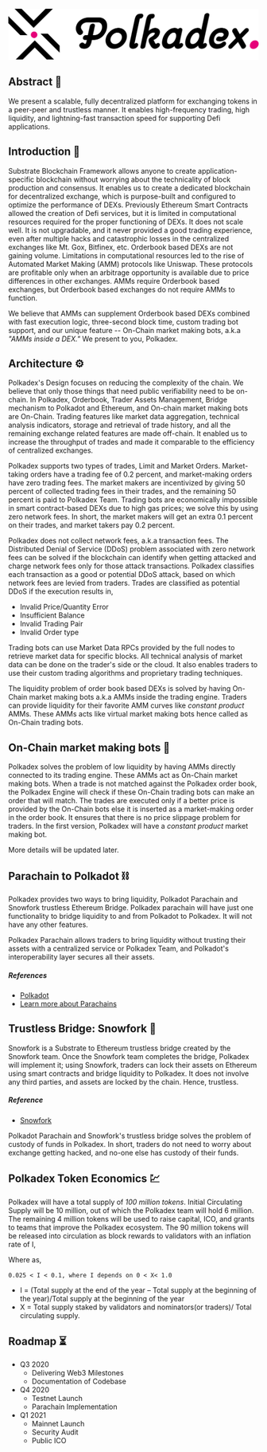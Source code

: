 ﻿![Logo](https://github.com/Polkadex-Substrate/Documentation/blob/master/images/Logo.svg)
## Abstract :memo:
We present a scalable, fully decentralized platform for exchanging tokens in a peer-peer and trustless manner. It enables high-frequency trading, high liquidity, and lightning-fast transaction speed for supporting Defi applications.
## Introduction :handshake:
Substrate Blockchain Framework allows anyone to create application-specific blockchain without worrying about the technicality of block production and consensus.	It enables us to create a dedicated blockchain for decentralized exchange, which is purpose-built and configured to optimize the performance of DEXs. Previously Ethereum Smart Contracts allowed the creation of Defi services, but it is limited in computational resources required for the proper functioning of DEXs. It does not scale well. It is not upgradable, and it never provided a good trading experience, even after multiple hacks and catastrophic losses in the centralized exchanges like Mt. Gox, Bitfinex, etc. Orderbook based DEXs are not gaining volume. Limitations in computational resources led to the rise of Automated Market Making  (AMM) protocols like Uniswap. These protocols are profitable only when an arbitrage opportunity is available due to price differences in other exchanges. AMMs require Orderbook based exchanges, but Orderbook based exchanges do not require AMMs to function. 

We believe that AMMs can supplement Orderbook based DEXs combined with fast execution logic, three-second block time, custom trading bot support, and our unique feature -- On-Chain market making bots, a.k.a *"AMMs inside a DEX."* We present to you, Polkadex.

## Architecture :gear:
Polkadex's Design focuses on reducing the complexity of the chain. We believe that only those things that need public verifiability need to be on-chain. In Polkadex, Orderbook, Trader Assets Management, Bridge mechanism to Polkadot and Ethereum, and On-chain market making bots are On-Chain. Trading features like market data aggregation,  technical analysis indicators, storage and retrieval of trade history, and all the remaining exchange related features are made off-chain. It enabled us to increase the throughput of trades and made it comparable to the efficiency of centralized exchanges. 

Polkadex supports two types of trades, Limit and Market Orders. Market-taking orders have a trading fee of 0.2 percent, and market-making orders have zero trading fees. The market makers are incentivized by giving 50 percent of collected trading fees in their trades, and the remaining 50 percent is paid to Polkadex Team. Trading bots are economically impossible in smart contract-based DEXs due to high gas prices; we solve this by using zero network fees. In short, the market makers will get an extra 0.1 percent on their trades, and market takers pay 0.2 percent.

Polkadex does not collect network fees, a.k.a transaction fees. The Distributed Denial of Service (DDoS) problem associated with zero network fees can be solved if the blockchain can identify when getting attacked and charge network fees only for those attack transactions. Polkadex classifies each transaction as a good or potential DDoS attack, based on which network fees are levied from traders. Trades are classified as potential DDoS if the execution results in,
 

 - Invalid Price/Quantity Error 
 - Insufficient Balance 
 - Invalid Trading Pair 
 - Invalid Order type

Trading bots can use Market Data RPCs provided by the full nodes to retrieve market data for specific blocks. All technical analysis of market data can be done on the trader's side or the cloud. It also enables traders to use their custom trading algorithms and proprietary trading techniques.

The liquidity problem of order book based DEXs is solved by having On-Chain market making bots a.k.a AMMs inside the trading engine. Traders can provide liquidity for their favorite AMM curves like *constant product* AMMs. These AMMs acts like virtual market making bots hence called as On-Chain trading bots.
## On-Chain market making bots :robot:
Polkadex solves the problem of low liquidity by having AMMs directly connected to its trading engine. These AMMs act as On-Chain market making bots. When a trade is not matched against the Polkadex order book, the Polkadex Engine will check if these On-Chain trading bots can make an order that will match. The trades are executed only if a better price is provided by the On-Chain bots else it is inserted as a market-making order in the order book. It ensures that there is no price slippage problem for traders. In the first version, Polkadex will have a *constant product* market making bot.

More details will be updated later.
## Parachain to Polkadot :chains:
Polkadex provides two ways to bring liquidity, Polkadot Parachain and Snowfork trustless Ethereum Bridge. Polkadex parachain will have just one functionality to bridge liquidity to and from Polkadot to Polkadex. It will not have any other features. 

Polkadex Parachain allows traders to bring liquidity without trusting their assets with a centralized service or Polkadex Team, and Polkadot's interoperability layer secures all their assets.

##### References
* [Polkadot](https://polkadot.network/)
* [Learn more about Parachains](https://wiki.polkadot.network/docs/en/learn-parachains)
## Trustless Bridge: Snowfork :link:
Snowfork is a Substrate to Ethereum trustless bridge created by the Snowfork team. Once the Snowfork team completes the bridge, Polkadex will implement it; using Snowfork, traders can lock their assets on Ethereum using smart contracts and bridge liquidity to Polkadex. It does not involve any third parties, and assets are locked by the chain. Hence, trustless.
##### Reference
* [Snowfork](https://github.com/Snowfork/polkadot-ethereum)

Polkadot Parachain and Snowfork's trustless bridge solves the problem of custody of funds in Polkadex. In short, traders do not need to worry about exchange getting hacked, and no-one else has custody of their funds.
## Polkadex Token Economics :chart:
Polkadex will have a total supply of *100 million tokens*. Initial Circulating Supply will be 10 million, out of which the Polkadex team will hold 6 million. The remaining 4 million tokens will be used to raise capital, ICO, and grants to teams that improve the Polkadex ecosystem.
The 90 million tokens will be released into circulation as block rewards to validators with an inflation rate of  I,

Where as, 

	0.025 < I < 0.1, where I depends on 0 < X< 1.0
* I = (Total supply at the end of the year – Total supply at the beginning of the year)/Total supply at the beginning of the year
* X = Total supply staked by validators and nominators(or traders)/ Total circulating supply.
## Roadmap :hourglass_flowing_sand:
- Q3 2020
    - Delivering Web3 Milestones
    - Documentation of Codebase
- Q4 2020
    - Testnet Launch
    - Parachain Implementation
- Q1 2021
    - Mainnet Launch
    - Security Audit
    - Public ICO
